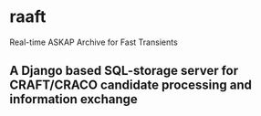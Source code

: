 # raaft
Real-time ASKAP Archive for Fast Transients
## A Django based SQL-storage server for CRAFT/CRACO candidate processing and information exchange

